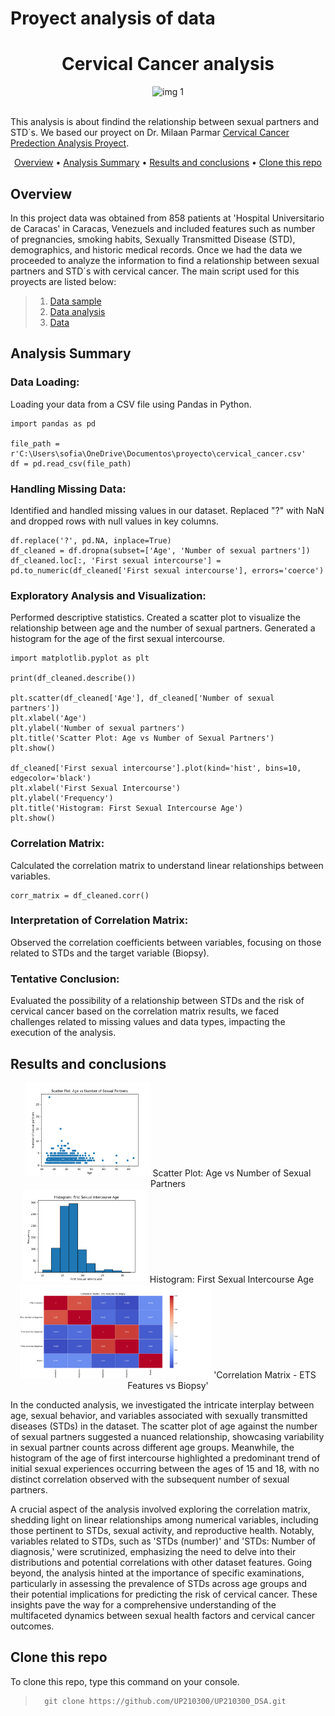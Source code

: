# Proyect analysis of data

<div align="center">

# Cervical Cancer analysis

</div>

<div align ="center">

<img alt="img 1" height="150" src="Images/cervical_cancer.png"/>   

</div>
<br>

This analysis is about findind the relationship between sexual partners and STD´s. We based our proyect on Dr. Milaan Parmar [Cervical Cancer Predection Analysis Proyect](https://github.com/milaan9/93_Python_Data_Analytics_Projects/tree/main/001_Cervical_Cancer_Predection_with_ML).

<div align="center">


[Overview](#overview) •
[Analysis Summary](#analysis-ummary) •
[Results and conclusions](#results-and-conclusions) •
[Clone this repo](#clone-this-repo)

</div>

## Overview

In this project data was obtained from 858 patients at 'Hospital Universitario de Caracas' in Caracas, Venezuels and included features such as number of pregnancies, smoking habits, Sexually Transmitted Disease (STD), demographics, and historic medical records. Once we had the data we proceeded to analyze the information to find a relationship between sexual partners and STD´s with cervical cancer.
The main script used for this proyects are listed below:

> 1. [Data sample](https://github.com/UP210300/UP210300_DSA/tree/main/U1) 
> 2. [Data analysis](https://github.com/UP210300/UP210300_DSA/tree/main/U2)
> 3. [Data](https://github.com/UP210300/UP210300_DSA/tree/main/U2) 

## Analysis Summary

### Data Loading: 
Loading your data from a CSV file using Pandas in Python.

```
import pandas as pd

file_path = r'C:\Users\sofia\OneDrive\Documentos\proyecto\cervical_cancer.csv'
df = pd.read_csv(file_path)

```
### Handling Missing Data: 
Identified and handled missing values in our dataset. Replaced "?" with NaN and dropped rows with null values in key columns.

```
df.replace('?', pd.NA, inplace=True)
df_cleaned = df.dropna(subset=['Age', 'Number of sexual partners'])
df_cleaned.loc[:, 'First sexual intercourse'] = pd.to_numeric(df_cleaned['First sexual intercourse'], errors='coerce')
```

### Exploratory Analysis and Visualization:

Performed descriptive statistics.
Created a scatter plot to visualize the relationship between age and the number of sexual partners.
Generated a histogram for the age of the first sexual intercourse.

```
import matplotlib.pyplot as plt

print(df_cleaned.describe())

plt.scatter(df_cleaned['Age'], df_cleaned['Number of sexual partners'])
plt.xlabel('Age')
plt.ylabel('Number of sexual partners')
plt.title('Scatter Plot: Age vs Number of Sexual Partners')
plt.show()

df_cleaned['First sexual intercourse'].plot(kind='hist', bins=10, edgecolor='black')
plt.xlabel('First Sexual Intercourse')
plt.ylabel('Frequency')
plt.title('Histogram: First Sexual Intercourse Age')
plt.show()
```
### Correlation Matrix: 
Calculated the correlation matrix to understand linear relationships between variables.

```
corr_matrix = df_cleaned.corr()
```

### Interpretation of Correlation Matrix:

Observed the correlation coefficients between variables, focusing on those related to STDs and the target variable (Biopsy).

### Tentative Conclusion:

Evaluated the possibility of a relationship between STDs and the risk of cervical cancer based on the correlation matrix results, we faced challenges related to missing values and data types, impacting the execution of the analysis.

## Results and conclusions
<div align ="center">
  <img alt="img 2" height="150" src="Images/graph1.png"/>  
  Scatter Plot: Age vs Number of Sexual Partners
</div>
<div align ="center">
  <img alt="img 2" height="150" src="Images/graph2.png"/>  
  Histogram: First Sexual Intercourse Age
</div>
<div align ="center">
  <img alt="img 2" height="150" src="Images/graph3.png"/>  
  'Correlation Matrix - ETS Features vs Biopsy'
</div>

In the conducted analysis, we investigated the intricate interplay between age, sexual behavior, and variables associated with sexually transmitted diseases (STDs) in the dataset. The scatter plot of age against the number of sexual partners suggested a nuanced relationship, showcasing variability in sexual partner counts across different age groups. Meanwhile, the histogram of the age of first intercourse highlighted a predominant trend of initial sexual experiences occurring between the ages of 15 and 18, with no distinct correlation observed with the subsequent number of sexual partners.

A crucial aspect of the analysis involved exploring the correlation matrix, shedding light on linear relationships among numerical variables, including those pertinent to STDs, sexual activity, and reproductive health. Notably, variables related to STDs, such as 'STDs (number)' and 'STDs: Number of diagnosis,' were scrutinized, emphasizing the need to delve into their distributions and potential correlations with other dataset features. Going beyond, the analysis hinted at the importance of specific examinations, particularly in assessing the prevalence of STDs across age groups and their potential implications for predicting the risk of cervical cancer. These insights pave the way for a comprehensive understanding of the multifaceted dynamics between sexual health factors and cervical cancer outcomes.

## Clone this repo

To clone this repo, type this command on your console.
>       git clone https://github.com/UP210300/UP210300_DSA.git

